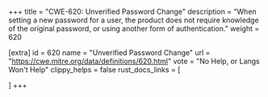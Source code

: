 +++
title = "CWE-620: Unverified Password Change"
description	= "When setting a new password for a user, the product does not require knowledge of the original password, or using another form of authentication."
weight = 620

[extra]
id = 620
name = "Unverified Password Change"
url = "https://cwe.mitre.org/data/definitions/620.html"
vote = "No Help, or Langs Won't Help"
clippy_helps = false
rust_docs_links = [
	
]
+++

